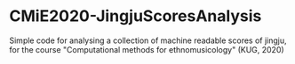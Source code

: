 # CMiE2020-JingjuScoresAnalysis
Simple code for analysing a collection of machine readable scores of jingju, for the course "Computational methods for ethnomusicology" (KUG, 2020)
